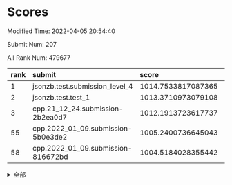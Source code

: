 # Scores

Modified Time: 2022-04-05 20:54:40

Submit Num: 207

All Rank Num: 479677

| rank |               submit               |       score        |       sigma        | pk_num |
| :--- | :--------------------------------- | :----------------- | :----------------- | :----- |
| 1    | jsonzb.test.submission_level_4     | 1014.7533817087365 | 0.8235669963270087 | 9266   |
| 2    | jsonzb.test.test_1                 | 1013.3710973079108 | 0.7979342403226299 | 9268   |
| 3    | cpp.21_12_24.submission-2b2ea0d7   | 1012.1913723617737 | 0.7943951418162906 | 9265   |
| 55   | cpp.2022_01_09.submission-5b0e3de2 | 1005.2400736645043 | 0.707114435560448  | 9263   |
| 58   | cpp.2022_01_09.submission-816672bd | 1004.5184028355442 | 0.7185892599387574 | 9269   |


<details>
<summary>全部</summary>

| rank |                 submit                 |       score        |       sigma        | pk_num |
| :--- | :------------------------------------- | :----------------- | :----------------- | :----- |
| 1    | jsonzb.test.submission_level_4         | 1014.7533817087365 | 0.8235669963270087 | 9266   |
| 2    | jsonzb.test.test_1                     | 1013.3710973079108 | 0.7979342403226299 | 9268   |
| 3    | cpp.21_12_24.submission-2b2ea0d7       | 1012.1913723617737 | 0.7943951418162906 | 9265   |
| 4    | gobigger.level_3.submission_level_3_2  | 1011.8426767816646 | 0.778864123694649  | 9265   |
| 5    | gobigger.level_3.submission_level_3_8  | 1011.7716623001015 | 0.772431521103116  | 9267   |
| 6    | gobigger.level_3.submission_level_3_4  | 1011.6303511898725 | 0.7897109459380407 | 9274   |
| 7    | gobigger.level_3.submission_level_3_19 | 1011.5560705823643 | 0.7661812849701456 | 9277   |
| 8    | gobigger.level_3.submission_level_3_43 | 1011.5317657683139 | 0.7774296993362387 | 9271   |
| 9    | gobigger.level_3.submission_level_3_22 | 1011.3811703026303 | 0.7852671161967811 | 9270   |
| 10   | gobigger.level_3.submission_level_3_12 | 1011.3039065570402 | 0.7574866401441506 | 9273   |
| 11   | gobigger.level_3.submission_level_3_17 | 1011.2549788624351 | 0.7711527449443374 | 9272   |
| 12   | gobigger.level_3.submission_level_3_46 | 1011.1909361634165 | 0.7678371003116277 | 9271   |
| 13   | gobigger.level_3.submission_level_3_13 | 1011.1837877799712 | 0.7783113499395667 | 9275   |
| 14   | gobigger.level_3.submission_level_3_18 | 1011.1591305360755 | 0.7782701157448642 | 9269   |
| 15   | gobigger.level_3.submission_level_3_36 | 1011.097172701196  | 0.7922428286977073 | 9272   |
| 16   | gobigger.level_3.submission_level_3_5  | 1010.746151407109  | 0.7665117832783115 | 9268   |
| 17   | gobigger.level_3.submission_level_3_20 | 1010.7416693366838 | 0.7775890188792548 | 9267   |
| 18   | gobigger.level_3.submission_level_3_41 | 1010.6694120358146 | 0.7647433111859911 | 9268   |
| 19   | gobigger.level_3.submission_level_3_35 | 1010.6634608721979 | 0.7734187326640717 | 9271   |
| 20   | gobigger.level_3.submission_level_3_10 | 1010.5678905010936 | 0.7546239342415869 | 9266   |
| 21   | gobigger.level_3.submission_level_3_39 | 1010.5607122923248 | 0.7548333364636184 | 9269   |
| 22   | gobigger.level_3.submission_level_3_40 | 1010.4511584157732 | 0.7790751638674513 | 9272   |
| 23   | gobigger.level_3.submission_level_3_38 | 1010.4502206894068 | 0.7686875300462431 | 9262   |
| 24   | gobigger.level_3.submission_level_3_3  | 1010.4366818694729 | 0.7444961894135657 | 9268   |
| 25   | gobigger.level_3.submission_level_3_27 | 1010.318353451313  | 0.7574261827986895 | 9268   |
| 26   | gobigger.level_3.submission_level_3_49 | 1010.3166121149844 | 0.7765588990955727 | 9270   |
| 27   | gobigger.level_3.submission_level_3_45 | 1010.2724088632551 | 0.7554370149061698 | 9269   |
| 28   | gobigger.level_3.submission_level_3_47 | 1010.260606147977  | 0.7842591732586662 | 9272   |
| 29   | gobigger.level_3.submission_level_3_21 | 1010.187485975493  | 0.7553555456762958 | 9274   |
| 30   | gobigger.level_3.submission_level_3_25 | 1010.0240100361574 | 0.7632452512997081 | 9274   |
| 31   | gobigger.level_3.submission_level_3_14 | 1010.0007885751581 | 0.7584921304404314 | 9268   |
| 32   | gobigger.level_3.submission_level_3_7  | 1009.9266554417287 | 0.7511588867171878 | 9268   |
| 33   | gobigger.level_3.submission_level_3_37 | 1009.9044503347493 | 0.7582713793181439 | 9271   |
| 34   | gobigger.level_3.submission_level_3_1  | 1009.4335701987638 | 0.7572460474255946 | 9267   |
| 35   | gobigger.level_3.submission_level_3_28 | 1009.4178370639448 | 0.7640751659358859 | 9270   |
| 36   | gobigger.level_3.submission_level_3_29 | 1009.3956020803523 | 0.7673192187796342 | 9269   |
| 37   | gobigger.level_3.submission_level_3_11 | 1009.3362725007391 | 0.7605809697356333 | 9272   |
| 38   | gobigger.level_3.submission_level_3_26 | 1009.2931389154785 | 0.750847936616479  | 9265   |
| 39   | gobigger.level_3.submission_level_3_30 | 1009.2378148644973 | 0.7371823381950017 | 9267   |
| 40   | gobigger.level_3.submission_level_3_33 | 1009.1718429992575 | 0.7454257582628029 | 9263   |
| 41   | gobigger.level_3.submission_level_3_31 | 1009.1613682041962 | 0.7410014118427929 | 9267   |
| 42   | gobigger.level_3.submission_level_3_15 | 1008.9835103963882 | 0.7340831414661891 | 9269   |
| 43   | gobigger.level_3.submission_level_3_16 | 1008.9371801803657 | 0.7463591401555235 | 9267   |
| 44   | gobigger.level_3.submission_level_3_48 | 1008.9111776636418 | 0.7611742724685495 | 9273   |
| 45   | gobigger.level_3.submission_level_3_34 | 1008.9053642133629 | 0.7457735946181846 | 9263   |
| 46   | gobigger.level_3.submission_level_3_32 | 1008.8996824937915 | 0.7406974867543619 | 9268   |
| 47   | gobigger.level_3.submission_level_3_42 | 1008.8826341440345 | 0.7664410361987197 | 9270   |
| 48   | gobigger.level_3.submission_level_3_24 | 1008.7169513978333 | 0.7347096832807685 | 9274   |
| 49   | gobigger.level_3.submission_level_3_6  | 1008.6903677375761 | 0.7454551721196668 | 9269   |
| 50   | gobigger.level_3.submission_level_3_9  | 1008.5141876438302 | 0.7476352481320352 | 9271   |
| 51   | gobigger.level_3.submission_level_3_0  | 1008.4203804041033 | 0.7689710549975378 | 9269   |
| 52   | gobigger.level_3.submission_level_3_44 | 1008.3804502125063 | 0.7468549538496473 | 9269   |
| 53   | gobigger.level_3.submission_level_3_23 | 1008.2394386081864 | 0.743473846251303  | 9267   |
| 54   | gobigger.level_1.submission_level_1_42 | 1005.9624465702738 | 0.7267951832610685 | 9268   |
| 55   | cpp.2022_01_09.submission-5b0e3de2     | 1005.2400736645043 | 0.707114435560448  | 9263   |
| 56   | gobigger.level_1.submission_level_1_32 | 1004.9758781582507 | 0.7290161092851704 | 9268   |
| 57   | gobigger.level_1.submission_level_1_2  | 1004.7376565434769 | 0.7250844529276678 | 9269   |
| 58   | cpp.2022_01_09.submission-816672bd     | 1004.5184028355442 | 0.7185892599387574 | 9269   |
| 59   | gobigger.level_1.submission_level_1_36 | 1004.3918309720921 | 0.7115340876494249 | 9272   |
| 60   | gobigger.level_1.submission_level_1_26 | 1004.3184409058397 | 0.7145577873453481 | 9269   |
| 61   | gobigger.level_1.submission_level_1_37 | 1004.2729750218622 | 0.7139562153007918 | 9271   |
| 62   | gobigger.level_1.submission_level_1_7  | 1004.250291119569  | 0.7145364419195601 | 9265   |
| 63   | gobigger.level_1.submission_level_1_48 | 1004.2492768058871 | 0.7134454888457442 | 9264   |
| 64   | gobigger.level_1.submission_level_1_17 | 1004.1347103134376 | 0.712900753148522  | 9275   |
| 65   | gobigger.level_1.submission_level_1_34 | 1004.0843943605881 | 0.7263547057647102 | 9268   |
| 66   | gobigger.level_1.submission_level_1_38 | 1004.0264345424782 | 0.7111668572144066 | 9269   |
| 67   | gobigger.level_1.submission_level_1_35 | 1003.950153910598  | 0.7167057395932709 | 9266   |
| 68   | gobigger.level_1.submission_level_1_28 | 1003.8443657151618 | 0.7157772101765785 | 9268   |
| 69   | gobigger.level_1.submission_level_1_41 | 1003.7533666319187 | 0.7227025349203771 | 9271   |
| 70   | gobigger.level_1.submission_level_1_33 | 1003.677715951067  | 0.7112857287163433 | 9272   |
| 71   | gobigger.level_1.submission_level_1_45 | 1003.6472832215268 | 0.7124272081936655 | 9269   |
| 72   | gobigger.level_1.submission_level_1_16 | 1003.6418427587215 | 0.7203608240735345 | 9269   |
| 73   | gobigger.level_1.submission_level_1_47 | 1003.6389874448693 | 0.7174258952985262 | 9266   |
| 74   | gobigger.level_1.submission_level_1_0  | 1003.460844373439  | 0.7122430864466932 | 9268   |
| 75   | gobigger.level_1.submission_level_1_29 | 1003.4430516450708 | 0.7167386445318744 | 9268   |
| 76   | gobigger.level_1.submission_level_1_20 | 1003.4217651999115 | 0.7149850517603306 | 9267   |
| 77   | gobigger.level_1.submission_level_1_43 | 1003.4025627577181 | 0.7112832981462823 | 9267   |
| 78   | gobigger.level_1.submission_level_1_15 | 1003.3840782491977 | 0.7108022962125784 | 9267   |
| 79   | gobigger.level_1.submission_level_1_3  | 1003.255997430098  | 0.7142661632246692 | 9269   |
| 80   | gobigger.level_1.submission_level_1_5  | 1003.2342398957762 | 0.7276321313426878 | 9265   |
| 81   | gobigger.level_1.submission_level_1_6  | 1003.1317165715386 | 0.715057809576781  | 9272   |
| 82   | gobigger.level_1.submission_level_1_39 | 1003.0925423502298 | 0.7195433603866808 | 9271   |
| 83   | gobigger.level_1.submission_level_1_19 | 1003.0632407735736 | 0.7120290950631655 | 9265   |
| 84   | gobigger.level_1.submission_level_1_24 | 1002.940014278596  | 0.7230882353759964 | 9265   |
| 85   | gobigger.level_1.submission_level_1_23 | 1002.9134708377568 | 0.7030893763332967 | 9266   |
| 86   | gobigger.level_1.submission_level_1_21 | 1002.8941610983405 | 0.7224558173881704 | 9270   |
| 87   | gobigger.level_1.submission_level_1_27 | 1002.7913006078766 | 0.7159220078256859 | 9271   |
| 88   | gobigger.level_1.submission_level_1_10 | 1002.7788968817082 | 0.701433799339026  | 9270   |
| 89   | gobigger.level_1.submission_level_1_13 | 1002.7557169361253 | 0.7099368687265962 | 9268   |
| 90   | gobigger.level_1.submission_level_1_40 | 1002.6007291717223 | 0.7220253862766468 | 9274   |
| 91   | gobigger.level_1.submission_level_1_14 | 1002.5950364968477 | 0.717211463511463  | 9270   |
| 92   | gobigger.level_1.submission_level_1_9  | 1002.583864434875  | 0.7266154180180656 | 9273   |
| 93   | gobigger.level_1.submission_level_1_22 | 1002.580074279217  | 0.7219565496312843 | 9269   |
| 94   | gobigger.level_1.submission_level_1_46 | 1002.5074270916308 | 0.7206134692957433 | 9268   |
| 95   | gobigger.level_1.submission_level_1_31 | 1002.4744558755017 | 0.7252876179243912 | 9269   |
| 96   | gobigger.level_1.submission_level_1_49 | 1002.3709290451557 | 0.7201444604979637 | 9267   |
| 97   | gobigger.level_1.submission_level_1_4  | 1002.3288697700187 | 0.7056406135467607 | 9267   |
| 98   | gobigger.level_1.submission_level_1_12 | 1002.3219954090297 | 0.7008835663192129 | 9267   |
| 99   | gobigger.level_1.submission_level_1_25 | 1002.2679376710502 | 0.7108375594541523 | 9264   |
| 100  | gobigger.level_1.submission_level_1_44 | 1002.2233723203733 | 0.7259614519149933 | 9268   |
| 101  | gobigger.level_1.submission_level_1_18 | 1002.157247847499  | 0.7128304717111934 | 9271   |
| 102  | gobigger.level_1.submission_level_1_30 | 1002.013675217115  | 0.7082818700736677 | 9265   |
| 103  | gobigger.level_1.submission_level_1_1  | 1001.9990088913338 | 0.7116686565018366 | 9263   |
| 104  | gobigger.level_1.submission_level_1_11 | 1001.7910456534958 | 0.7127840982750628 | 9265   |
| 105  | gobigger.level_1.submission_level_1_8  | 1001.5100779687348 | 0.710822251513991  | 9270   |
| 106  | gobigger.random.submission_random_35   | 997.620363332571   | 0.7081493224679721 | 9271   |
| 107  | gobigger.random.submission_random_41   | 997.150050517772   | 0.7229068322398366 | 9273   |
| 108  | gobigger.random.submission_random_2    | 997.0563481494755  | 0.7062538701468165 | 9272   |
| 109  | gobigger.random.submission_random_10   | 997.0530045449557  | 0.7122919951157703 | 9269   |
| 110  | gobigger.random.submission_random_13   | 997.004202411501   | 0.7187235398944329 | 9270   |
| 111  | gobigger.random.submission_random_30   | 996.9823129616194  | 0.7078922006577973 | 9271   |
| 112  | gobigger.random.submission_random_20   | 996.9115163307813  | 0.71074606946666   | 9269   |
| 113  | gobigger.random.submission_random_23   | 996.8555968987519  | 0.6910744083026081 | 9266   |
| 114  | gobigger.random.submission_random_11   | 996.7849150585508  | 0.700009710577039  | 9269   |
| 115  | gobigger.random.submission_random_5    | 996.7031270603637  | 0.7157119878504585 | 9270   |
| 116  | gobigger.random.submission_random_27   | 996.6804280101596  | 0.7169951902812244 | 9273   |
| 117  | gobigger.random.submission_random_6    | 996.6579638826848  | 0.7141798025680497 | 9270   |
| 118  | gobigger.random.submission_random_34   | 996.6226949841271  | 0.7168677404316163 | 9269   |
| 119  | gobigger.random.submission_random_31   | 996.5428419931523  | 0.7093535757046547 | 9271   |
| 120  | gobigger.random.submission_random_36   | 996.4612694163408  | 0.7171262581760197 | 9274   |
| 121  | gobigger.random.submission_random_3    | 996.430178135012   | 0.6954489334589191 | 9269   |
| 122  | gobigger.random.submission_random_38   | 996.3906956014882  | 0.7113372212494069 | 9269   |
| 123  | gobigger.random.submission_random_40   | 996.3254367645403  | 0.7195172237250368 | 9266   |
| 124  | gobigger.random.submission_random_8    | 996.3159283041311  | 0.7086344202142575 | 9276   |
| 125  | gobigger.random.submission_random_16   | 996.3057702784879  | 0.7108878476906982 | 9274   |
| 126  | gobigger.random.submission_random_33   | 996.2747043358202  | 0.7000384972663979 | 9267   |
| 127  | gobigger.random.submission_random_39   | 996.2168893448362  | 0.7153687955460402 | 9272   |
| 128  | gobigger.random.submission_random_14   | 996.1814174694445  | 0.7051443416623006 | 9272   |
| 129  | gobigger.random.submission_random_37   | 996.1470426456788  | 0.711591893492297  | 9270   |
| 130  | gobigger.random.submission_random_25   | 996.1121762711241  | 0.7082340331035499 | 9269   |
| 131  | gobigger.random.submission_random_24   | 996.0957271745783  | 0.7296025770916713 | 9268   |
| 132  | gobigger.random.submission_random_21   | 996.0789390565614  | 0.7124923944885808 | 9274   |
| 133  | gobigger.random.submission_random_17   | 996.0190674210755  | 0.7081135968078704 | 9274   |
| 134  | gobigger.random.submission_random_48   | 995.9771336539568  | 0.7238682230741796 | 9267   |
| 135  | gobigger.random.submission_random_1    | 995.9699262455332  | 0.709188035031013  | 9270   |
| 136  | gobigger.random.submission_random_9    | 995.8839834665716  | 0.7109323302844813 | 9270   |
| 137  | gobigger.random.submission_random_43   | 995.8620237038377  | 0.7121614434694591 | 9268   |
| 138  | gobigger.random.submission_random_32   | 995.8347861330134  | 0.7068055645570724 | 9267   |
| 139  | gobigger.random.submission_random_22   | 995.828071344688   | 0.7039053749302663 | 9268   |
| 140  | gobigger.random.submission_random_49   | 995.7998060897609  | 0.7079076845947941 | 9267   |
| 141  | gobigger.random.submission_random_12   | 995.7823741401234  | 0.6970749400634818 | 9268   |
| 142  | gobigger.random.submission_random_28   | 995.7146587592174  | 0.7151264925848508 | 9273   |
| 143  | gobigger.random.submission_random_45   | 995.6246882899206  | 0.7065824434826388 | 9271   |
| 144  | gobigger.random.submission_random_44   | 995.4348176124257  | 0.7021010059531353 | 9268   |
| 145  | gobigger.random.submission_random_4    | 995.3990913580411  | 0.7083561447564233 | 9270   |
| 146  | gobigger.random.submission_random_0    | 995.3866596506315  | 0.7002357281248979 | 9270   |
| 147  | gobigger.random.submission_random_42   | 995.3671221930477  | 0.7156918916372177 | 9277   |
| 148  | gobigger.random.submission_random_26   | 995.2893402759177  | 0.7025614702247484 | 9263   |
| 149  | gobigger.random.submission_random_46   | 995.1457294236948  | 0.7200560899021552 | 9269   |
| 150  | gobigger.random.submission_random_19   | 994.808219161486   | 0.7067193441330585 | 9268   |
| 151  | gobigger.random.submission_random_47   | 994.7389089411897  | 0.7018468384720342 | 9269   |
| 152  | gobigger.level_2.submission_level_2_6  | 994.723070173481   | 0.7311041134453642 | 9268   |
| 153  | gobigger.random.submission_random_7    | 994.6705534256563  | 0.7129629816321505 | 9271   |
| 154  | gobigger.random.submission_random_18   | 994.666033452345   | 0.6994926559023897 | 9274   |
| 155  | gobigger.random.submission_random_29   | 994.6610729859497  | 0.7168041612402171 | 9268   |
| 156  | gobigger.random.submission_random_15   | 994.3111930279621  | 0.7301919999324752 | 9271   |
| 157  | gobigger.level_2.submission_level_2_18 | 993.6316333351166  | 0.7229035698833155 | 9271   |
| 158  | gobigger.level_2.submission_level_2_11 | 993.5887249784388  | 0.7204781685777744 | 9271   |
| 159  | gobigger.level_2.submission_level_2_7  | 993.5005021101605  | 0.7320616603618986 | 9272   |
| 160  | gobigger.level_2.submission_level_2_39 | 993.3361140172512  | 0.7297878547279609 | 9272   |
| 161  | gobigger.level_2.submission_level_2_16 | 993.3021136077466  | 0.7242745429119113 | 9268   |
| 162  | gobigger.level_2.submission_level_2_19 | 993.2661985298062  | 0.74312373914037   | 9272   |
| 163  | gobigger.level_2.submission_level_2_40 | 993.1093048897712  | 0.7364914881757233 | 9270   |
| 164  | gobigger.level_2.submission_level_2_4  | 993.0474952763493  | 0.7349636794919914 | 9267   |
| 165  | gobigger.level_2.submission_level_2_46 | 992.9611056241943  | 0.7242286089325742 | 9272   |
| 166  | gobigger.level_2.submission_level_2_12 | 992.9522538947612  | 0.7202983901280883 | 9272   |
| 167  | gobigger.level_2.submission_level_2_38 | 992.9276021697052  | 0.7412923617190196 | 9265   |
| 168  | gobigger.level_2.submission_level_2_24 | 992.9176783172788  | 0.7254424551839326 | 9264   |
| 169  | gobigger.level_2.submission_level_2_37 | 992.7713549002991  | 0.7507902641793458 | 9269   |
| 170  | gobigger.level_2.submission_level_2_35 | 992.7402288138638  | 0.742058319226656  | 9266   |
| 171  | gobigger.level_2.submission_level_2_49 | 992.5697614970234  | 0.7398713878019489 | 9268   |
| 172  | gobigger.level_2.submission_level_2_0  | 992.4525987232847  | 0.7430774030284122 | 9268   |
| 173  | gobigger.level_2.submission_level_2_28 | 992.4249554106937  | 0.7279846510792229 | 9270   |
| 174  | gobigger.level_2.submission_level_2_42 | 992.4088186029619  | 0.7376873033408969 | 9269   |
| 175  | gobigger.level_2.submission_level_2_33 | 992.3952292047372  | 0.7397281285034248 | 9274   |
| 176  | gobigger.level_2.submission_level_2_13 | 992.3845809498575  | 0.7600116894261473 | 9271   |
| 177  | gobigger.level_2.submission_level_2_32 | 992.2609422639355  | 0.750237931284406  | 9268   |
| 178  | gobigger.level_2.submission_level_2_15 | 992.247881004842   | 0.7504572962268351 | 9271   |
| 179  | gobigger.level_2.submission_level_2_43 | 992.2224625214832  | 0.7482413603573876 | 9261   |
| 180  | gobigger.level_2.submission_level_2_34 | 992.1865410189812  | 0.7543071318368713 | 9271   |
| 181  | gobigger.level_2.submission_level_2_5  | 992.1822034611337  | 0.7501591690982846 | 9270   |
| 182  | gobigger.level_2.submission_level_2_29 | 992.0942700920937  | 0.7327126457201341 | 9267   |
| 183  | gobigger.level_2.submission_level_2_2  | 992.0635980317576  | 0.7474695784911353 | 9272   |
| 184  | gobigger.level_2.submission_level_2_10 | 991.9973274736882  | 0.7322161159311102 | 9267   |
| 185  | gobigger.level_2.submission_level_2_23 | 991.9162042294531  | 0.7411325091139338 | 9267   |
| 186  | gobigger.level_2.submission_level_2_27 | 991.8999425177142  | 0.7534337357403214 | 9264   |
| 187  | gobigger.level_2.submission_level_2_22 | 991.8824753635104  | 0.7338170247741218 | 9270   |
| 188  | gobigger.level_2.submission_level_2_17 | 991.8769599389154  | 0.725242749757987  | 9266   |
| 189  | gobigger.level_2.submission_level_2_14 | 991.7370616867445  | 0.7358775546717473 | 9274   |
| 190  | gobigger.level_2.submission_level_2_47 | 991.7057181228662  | 0.7473695572271807 | 9273   |
| 191  | gobigger.level_2.submission_level_2_3  | 991.4391737836331  | 0.7579385325612851 | 9267   |
| 192  | gobigger.level_2.submission_level_2_1  | 991.3493122950562  | 0.764261552804671  | 9271   |
| 193  | gobigger.level_2.submission_level_2_20 | 991.3074146401368  | 0.7503618471952004 | 9268   |
| 194  | gobigger.level_2.submission_level_2_25 | 991.2848108298183  | 0.7426603738635829 | 9263   |
| 195  | gobigger.level_2.submission_level_2_26 | 991.2566021522707  | 0.7401958040210836 | 9269   |
| 196  | gobigger.level_2.submission_level_2_41 | 991.0885354632908  | 0.7632995754661505 | 9271   |
| 197  | gobigger.level_2.submission_level_2_8  | 991.0872179170267  | 0.7547192135553513 | 9274   |
| 198  | gobigger.level_2.submission_level_2_30 | 991.0354332602772  | 0.7462491915519177 | 9269   |
| 199  | gobigger.level_2.submission_level_2_31 | 990.948872676836   | 0.7722066049340102 | 9271   |
| 200  | gobigger.level_2.submission_level_2_45 | 990.8526151683751  | 0.7566255733324516 | 9267   |
| 201  | gobigger.level_2.submission_level_2_48 | 990.8520733602076  | 0.7752553287877968 | 9265   |
| 202  | gobigger.level_2.submission_level_2_44 | 990.6873645201906  | 0.7370379549198377 | 9268   |
| 203  | gobigger.level_2.submission_level_2_21 | 990.5818995757709  | 0.7551960370282153 | 9273   |
| 204  | gobigger.level_2.submission_level_2_9  | 990.5702073800337  | 0.7461125265992217 | 9269   |
| 205  | gobigger.level_2.submission_level_2_36 | 989.8147377617888  | 0.7893335316050646 | 9270   |
| 206  | gobigger.none.submission_none_0        | 977.1899927251295  | 1.3964597817229454 | 9266   |
| 207  | gobigger.none.submission_none_1        | 976.3412222046369  | 1.44543559492649   | 9267   |

</details>